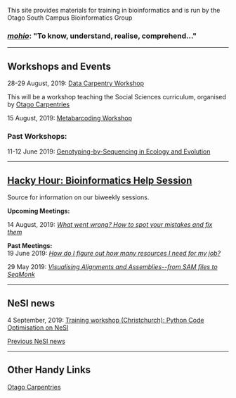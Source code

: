 
This site provides materials for training in bioinformatics and is run by the Otago South Campus Bioinformatics Group

### [*mohio*](https://maoridictionary.co.nz/search?idiom=&phrase=&proverb=&loan=&histLoanWords=&keywords=mohio): "To know, understand, realise, comprehend..."

***
## Workshops and Events

28-29 August, 2019: [Data Carpentry Workshop](https://datacarpentry.org/socialsci-workshop/)

This will be a workshop teaching the Social Sciences curriculum, organised by [Otago Carpentries](https://otagocarpentries.github.io/)

15 August, 2019: [Metabarcoding Workshop](workshops/eDNA_Metabarcoding.html)

### Past Workshops:

11-12 June 2019: [Genotyping-by-Sequencing in Ecology and Evolution](https://otagomohio.github.io/2019-06-11_GBS_EE/)

***
## [Hacky Hour: Bioinformatics Help Session](https://otagomohio.github.io/hackyhour/)

Source for information on our biweekly sessions. 

**Upcoming Meetings:**  

14 August, 2019: [*What went wrong? How to spot your mistakes and fix them*](https://otagomohio.github.io/hackyhour/sessions/2019_08_14.html)


**Past Meetings:**  
19 June 2019: [*How do I figure out how many resources I need for my job?*](https://github.com/otagomohio/hackyhour/blob/master/sessions/presentations/profiling.pdf)

29 May 2019: [*Visualising Alignments and Assemblies--from SAM files to SeqMonk*](https://otagomohio.github.io/hackyhour/sessions/2019_05_29.html)

***
## NeSI news

4 September, 2019: [Training workshop (Christchurch): Python Code Optimisation on NeSI](https://support.nesi.org.nz/hc/en-gb/articles/360001005695-Training-workshop-Christchurch-04-Sept-Python-Code-Optimisation-on-NeSI)

[Previous NeSI news](nesi/past_announcements.md)


***
## Other Handy Links

[Otago Carpentries](https://otagocarpentries.github.io/)

